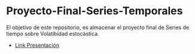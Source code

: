 # Proyecto-Final-Series-Temporales
El objetivo de este repositorio, es almacenar el proyecto final de Series de tiempo sobre Volatibidad estocástica.


* [Link Presentación](https://www.overleaf.com/read/mfrcsnnkprsn#9f03b5)
